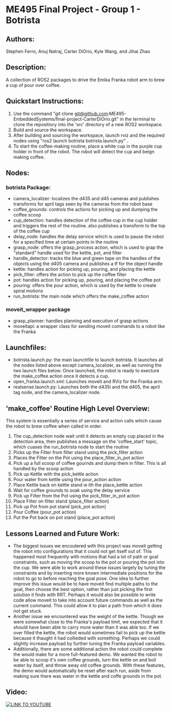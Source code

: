 # ME495 Final Project - Group 1 - Botrista

## Authors: 
Stephen Ferro, Anuj Natraj, Carter DiOrio, Kyle Wang, and Jihai Zhao

## Description: 
A collection of ROS2 packages to drive the Emika Franka robot arm to brew a cup of pour over coffee. 

## Quickstart Instructions:
1. Use the command "git clone git@github.com:ME495-EmbeddedSystems/final-project-CarterDiOrio.git" in the terminal to clone the repositiory into the 'src' directory of a new ROS2 workspace.
2. Build and source the workspace.
3. After building and sourcing the workspace, launch rviz and the required nodes using "ros2 launch botrista botrista.launch.py" .
4. To start the coffee-making routine, place a white cup in the purple cup holder in front of the robot. The robot will detect the cup and beign making coffee.

## Nodes:
### botrista Package:
- camera_localizer: localizes the d435 and d45 cameras and publishes transforms for april tags seen by the cameras from the robot base
- coffee_grounds: controls the actions for picking up and dumping the coffee scoop
- cup_detection: handles detection of the coffee cup in the cup holder and triggers the rest of the routine. also publishes a transform to the top of the coffee cup
- delay_node: handles the delay service which is used to pause the robot for a specified time at certain points in the routine
- grasp_node: offers the grasp_process action, which is used to grap the "standard" handle used for the kettle, pot, and filter
- handle_detector: tracks the blue and green tape on the handles of the objects using the d405 camera and publishes a tf for the object handle
- kettle: handles action for picking up, pouring, and placing the kettle
- pick_filter: offers the action to pick up the coffee filter
- pot: handles action for picking up, pouring, and placing the coffee pot
- pouring: offers the pour action, which is used by the kettle to create spiral motions
- run_botrista: the main node which offers the make_coffee action
### moveit_wrapper package
- grasp_planner: handles planning and execution of grasp actions
- moveitapi: a wrapper class for sending moveit commands to a robot like the Franka

## Launchfiles:
- botrista.launch.py: the main launchfile to launch botrista. It launches all the nodes listed above except camera_localizer, as well as running the two launch files below. Once launched, the robot is ready to execture the make_coffee action once it detects a cup.
- open_franka.launch.xml: Launches moveit and RViz for the Franka arm.
- realsense.launch.py: Launches both the d435i and the d405, the april tag node, and the camera_localizer node.

## 'make_coffee' Routine High Level Overview:
This system is essentially a series of service and action calls which cause the robot to brew coffee when called in order.
1. The cup_detection node wait until it detects an empty cup placed in the detection area, then publishes a message on the 'coffee_start' topic, which cuases the run_botrista node to start the routine
2. Picks up the Filter from filter stand using the pick_filter action
3. Places the Filter on the Pot using the place_filter_in_pot action
4. Pick up a full scoop of coffee gournds and dump them in filter. This is all handled by the scoop action
5. Pick up Kettle with the pick_kettle action
6. Pour water from kettle using the pour_action action
7. Place Kettle back on kettle stand w ith the place_kettle action
8. Wait for coffee grounds to soak using the delay service
9. Pick up Filter from the Pot using the pick_filter_in_pot action
10. Place Filter on filter stand (place_filter action)
11. Pick up Pot from pot stand (pick_pot action)
12. Pour Coffee (pour_pot action)
13. Put the Pot back on pot stand (place_pot action)

## Lessons Learned and Future Work:
- The biggest issues we encoutered with this project was moveit getting the robot into configurations that it could not get itself out of. This happened most frequently with motions that had a lot of path or goal constraints, such as moving the scoop to the pot or pouring the pot into the cup. We were able to work around these issues largely by tuning the constraints and by inserting more known intermediate positions for the robot to go to before reaching the goal pose. One idea to further improve this issue would be to have moveit find multiple paths to the goal, then choose the best option, rather than just picking the first solution it finds with RRT. Perhaps it would also be possible to write code allow moveit to take into account future commands as well as the current command. This could allow it to plan a path from which it does not get stuck. 
- Another issue we encountered was the weight of the kettle. Though we were somewhat close to the Franka's payload limit, we expected that it should have been able to carry more water than it was able too. If we over filled the kettle, the robot would sometimes fail to pick up the kettle because it thaught it had collieded with something. Perhaps we could slightly increase payload by further tuning the Franka payload variables.
- Additionally, there are some additional action the robot could complete the would make for a more full-featured demo. We wanted the robot to be able to scoop it's own coffee grounds, turn the kettle on and boil water by itself, and throw away old coffee grounds. With these features, the demo would automatically be reset after each run, aside from making sure there was water in the kettle and coffe grounds in the pot. 

## Video:
[![LINK TO YOUTUBE](https://img.youtube.com/vi/s52ro0K72f4/maxresdefault.jpg)](https://www.youtube.com/watch?v=s52ro0K72f4)
